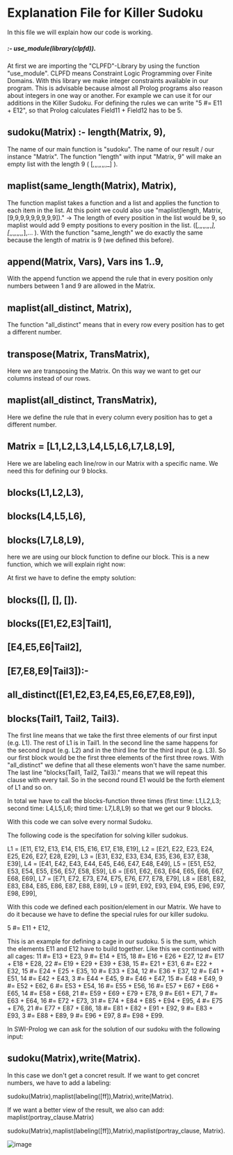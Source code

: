 # Explanation File for Killer Sudoku 

In this file we will explain how our code is working.


##### :- use_module(library(clpfd)).
At first we are importing the "CLPFD"-Library by using the function "use_module". CLPFD means Constraint Logic Programming over Finite Domains. With this library we make integer constraints available in our program. This is advisable because almost all Prolog programs also reason about integers in one way or another. For example we can use it for our additions in the Killer Sudoku. For defining the rules we can write  "5 #= E11 + E12", so that Prolog calculates Field11 + Field12 has to be 5.


## sudoku(Matrix) :- length(Matrix, 9),
The name of our main function is "sudoku". The name of our result / our instance "Matrix". The function "length" with input "Matrix, 9" will make an empty list with the length 9 ( [_,_,_,_,_,_,_,_,_] ). 

## maplist(same_length(Matrix), Matrix),
The function maplist takes a function and a list and applies the function to each item in the list. At this point we could also use "maplist(length, Matrix, [9,9,9,9,9,9,9,9,9])." -> The length of every position in the list would be 9, so maplist would add 9 empty positions to every position in the list. ([_,_,_,_,_,_,_,_,_],[_,_,_,_,_,_,_,_,_],... ).  With the function "same_length" we do exactly the same because the length of matrix is 9 (we defined this before). 

## append(Matrix, Vars), Vars ins 1..9,
With the append function we append the rule that in every position only numbers between 1 and 9 are allowed in the Matrix. 

## maplist(all_distinct, Matrix),
The function "all_distinct" means that in every row every position has to get a different number. 

## transpose(Matrix, TransMatrix),
Here we are transposing the Matrix. On this way we want to get our columns instead of our rows.

## maplist(all_distinct, TransMatrix),
Here we define the rule that in every column every position has to get a different number.

## Matrix = [L1,L2,L3,L4,L5,L6,L7,L8,L9],
Here we are labeling each line/row in our Matrix with a specific name. We need this for defining our 9 blocks.

## blocks(L1,L2,L3),
## blocks(L4,L5,L6),
## blocks(L7,L8,L9),

here we are using our block function to define our block. This is a new function, which we will explain right now:

At first we have to define the empty solution: 
## blocks([], [], []).

## blocks([E1,E2,E3|Tail1],
## 	   [E4,E5,E6|Tail2],
## 	   [E7,E8,E9|Tail3]):-
## 	   all_distinct([E1,E2,E3,E4,E5,E6,E7,E8,E9]),
## 	   blocks(Tail1, Tail2, Tail3).
The first line means that we take the first three elements of our first input (e.g. L1). The rest of L1 is in Tail1. In the second line the same happens for the second input (e.g. L2) and in the third line for the third input (e.g. L3). So our first block would be the first three elements of the first three rows. With "all_distinct" we define that all these elements won't have the same number. The last line "blocks(Tail1, Tail2, Tail3)." means that we will repeat this clause with every tail. So in the second round E1 would be the forth element of L1 and so on. 

In total we have to call the blocks-function three times (first time: L1,L2,L3; second time: L4,L5,L6; third time: L7,L8,L9) so that we get our 9 blocks.


With this code we can solve every normal Sudoku. 

The following code is the specifation for solving killer sudokus. 

L1 = [E11, E12, E13, E14, E15, E16, E17, E18, E19],
L2 = [E21, E22, E23, E24, E25, E26, E27, E28, E29],
L3 = [E31, E32, E33, E34, E35, E36, E37, E38, E39],
L4 = [E41, E42, E43, E44, E45, E46, E47, E48, E49],
L5 = [E51, E52, E53, E54, E55, E56, E57, E58, E59],
L6 = [E61, E62, E63, E64, E65, E66, E67, E68, E69],
L7 = [E71, E72, E73, E74, E75, E76, E77, E78, E79],
L8 = [E81, E82, E83, E84, E85, E86, E87, E88, E89],
L9 = [E91, E92, E93, E94, E95, E96, E97, E98, E99],

With this code we defined each position/element in our Matrix. We have to do it because we have to define the special rules for our killer sudoku.

 5 #= E11 + E12, 
 
 This is an example for defining a cage in our sudoku. 5 is the sum, which the elements E11 and E12 have to build together. Like this we continued with all cages:
          11 #= E13 + E23,
				  9 #= E14 + E15,
				  18 #= E16 + E26 + E27,
				  12 #= E17 + E18 + E28,
				  22 #= E19 + E29 + E39 + E38,
				  15 #= E21 + E31,
				  6 #= E22 + E32,
				  15 #= E24 + E25 + E35,
				  10 #= E33 + E34,
				  12 #= E36 + E37,
				  12 #= E41 + E51,
				  14 #= E42 + E43,
				  3 #= E44 + E45, 
				  9 #= E46 + E47,
				  15 #= E48 + E49,
				  9 #= E52 + E62, 
				  6 #= E53 + E54, 
				  16 #= E55 + E56,
				  16 #= E57 + E67 + E66 + E65,
				  14 #= E58 + E68,
				  21 #= E59 + E69 + E79 + E78, 
				  9 #= E61 + E71, 
				  7 #= E63 + E64,
				  16 #= E72 + E73,
				  31 #= E74  + E84 + E85 + E94 + E95, 
				  4 #= E75 + E76, 
				  21 #= E77 + E87 + E86, 
				  18 #= E81 + E82 + E91 + E92, 
				  9 #= E83 + E93,
				  3 #= E88 + E89,
				  9 #= E96 + E97,
				  8 #= E98 + E99.

     
In SWI-Prolog we can ask for the solution of our sudoku with the following input:

## sudoku(Matrix),write(Matrix).

In this case we don't get a concret result. If we want to get concret numbers, we have to add a labeling:

sudoku(Matrix),maplist(labeling([ff]),Matrix),write(Matrix).

If we want a better view of the result, we also can add: maplist(portray_clause.Matrix)

sudoku(Matrix),maplist(labeling([ff]),Matrix),maplist(portray_clause, Matrix).

![image](https://user-images.githubusercontent.com/101565106/173626024-f6bbc180-1622-4262-874d-4a5136cb3dd6.png)





